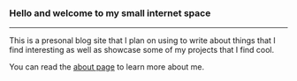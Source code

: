 ### Hello and welcome to my small internet space

---
This is a presonal blog site that I plan on using to write about things that I find interesting as well as showcase some of my projects that I find cool.



You can read the [about page](/about) to learn more about me.






